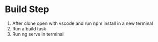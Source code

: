 # Build Step
1) After clone open with vscode and run npm install in a new terminal
2) Run a build task
3) Run ng serve in terminal

